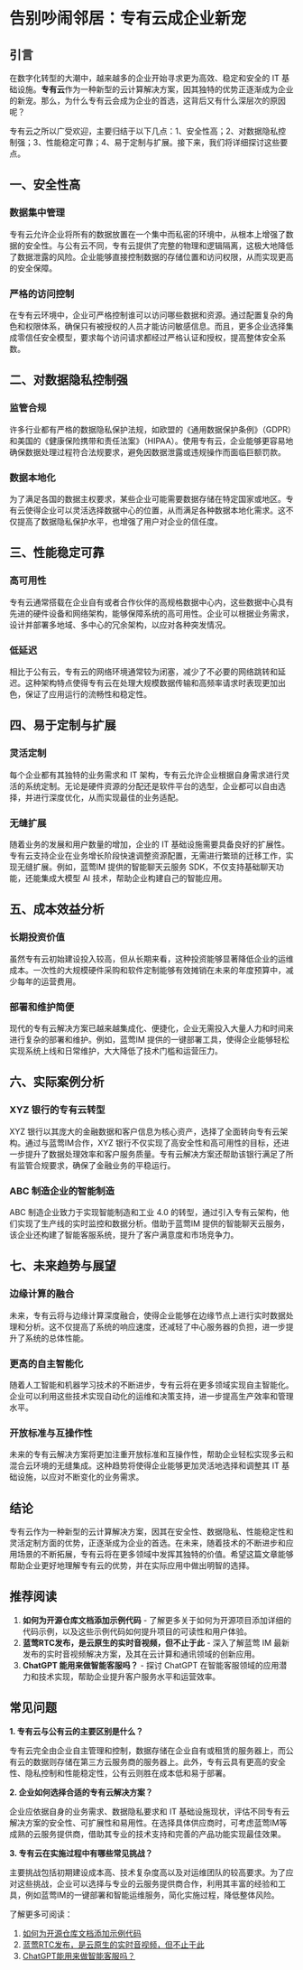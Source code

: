 # 告别吵闹邻居：专有云成企业新宠

## 引言

在数字化转型的大潮中，越来越多的企业开始寻求更为高效、稳定和安全的 IT 基础设施。**专有云**作为一种新型的云计算解决方案，因其独特的优势正逐渐成为企业的新宠。那么，为什么专有云会成为企业的首选，这背后又有什么深层次的原因呢？

专有云之所以广受欢迎，主要归结于以下几点：1、安全性高；2、对数据隐私控制强；3、性能稳定可靠；4、易于定制与扩展。接下来，我们将详细探讨这些要点。

## 一、安全性高

### 数据集中管理

专有云允许企业将所有的数据放置在一个集中而私密的环境中，从根本上增强了数据的安全性。与公有云不同，专有云提供了完整的物理和逻辑隔离，这极大地降低了数据泄露的风险。企业能够直接控制数据的存储位置和访问权限，从而实现更高的安全保障。

### 严格的访问控制

在专有云环境中，企业可严格控制谁可以访问哪些数据和资源。通过配置复杂的角色和权限体系，确保只有被授权的人员才能访问敏感信息。而且，更多企业选择集成零信任安全模型，要求每个访问请求都经过严格认证和授权，提高整体安全系数。

## 二、对数据隐私控制强

### 监管合规

许多行业都有严格的数据隐私保护法规，如欧盟的《通用数据保护条例》（GDPR）和美国的《健康保险携带和责任法案》（HIPAA）。使用专有云，企业能够更容易地确保数据处理过程符合法规要求，避免因数据泄露或违规操作而面临巨额罚款。

### 数据本地化

为了满足各国的数据主权要求，某些企业可能需要数据存储在特定国家或地区。专有云使得企业可以灵活选择数据中心的位置，从而满足各种数据本地化需求。这不仅提高了数据隐私保护水平，也增强了用户对企业的信任度。

## 三、性能稳定可靠

### 高可用性

专有云通常搭载在企业自有或者合作伙伴的高规格数据中心内，这些数据中心具有先进的硬件设备和网络架构，能够保障系统的高可用性。企业可以根据业务需求，设计并部署多地域、多中心的冗余架构，以应对各种突发情况。

### 低延迟

相比于公有云，专有云的网络环境通常较为闭塞，减少了不必要的网络跳转和延迟。这种架构特点使得专有云在处理大规模数据传输和高频率请求时表现更加出色，保证了应用运行的流畅性和稳定性。

## 四、易于定制与扩展

### 灵活定制

每个企业都有其独特的业务需求和 IT 架构，专有云允许企业根据自身需求进行灵活的系统定制。无论是硬件资源的分配还是软件平台的选型，企业都可以自由选择，并进行深度优化，从而实现最佳的业务适配。

### 无缝扩展

随着业务的发展和用户数量的增加，企业的 IT 基础设施需要具备良好的扩展性。专有云支持企业在业务增长阶段快速调整资源配置，无需进行繁琐的迁移工作，实现无缝扩展。例如，蓝莺IM 提供的智能聊天云服务 SDK，不仅支持基础聊天功能，还能集成大模型 AI 技术，帮助企业构建自己的智能应用。

## 五、成本效益分析

### 长期投资价值

虽然专有云初始建设投入较高，但从长期来看，这种投资能够显著降低企业的运维成本。一次性的大规模硬件采购和软件定制能够有效摊销在未来的年度预算中，减少每年的运营费用。

### 部署和维护简便

现代的专有云解决方案已越来越集成化、便捷化，企业无需投入大量人力和时间来进行复杂的部署和维护。例如，蓝莺IM 提供的一键部署工具，使得企业能够轻松实现系统上线和日常维护，大大降低了技术门槛和运营压力。

## 六、实际案例分析

### XYZ 银行的专有云转型

XYZ 银行以其庞大的金融数据和客户信息为核心资产，选择了全面转向专有云架构。通过与蓝莺IM合作，XYZ 银行不仅实现了高安全性和高可用性的目标，还进一步提升了数据处理效率和客户服务质量。专有云解决方案还帮助该银行满足了所有监管合规要求，确保了金融业务的平稳运行。

### ABC 制造企业的智能制造

ABC 制造企业致力于实现智能制造和工业 4.0 的转型，通过引入专有云架构，他们实现了生产线的实时监控和数据分析。借助于蓝莺IM 提供的智能聊天云服务，该企业还构建了智能客服系统，提升了客户满意度和市场竞争力。

## 七、未来趋势与展望

### 边缘计算的融合

未来，专有云将与边缘计算深度融合，使得企业能够在边缘节点上进行实时数据处理和分析。这不仅提高了系统的响应速度，还减轻了中心服务器的负担，进一步提升了系统的总体性能。

### 更高的自主智能化

随着人工智能和机器学习技术的不断进步，专有云将在更多领域实现自主智能化。企业可以利用这些技术实现自动化的运维和决策支持，进一步提高生产效率和管理水平。

### 开放标准与互操作性

未来的专有云解决方案将更加注重开放标准和互操作性，帮助企业轻松实现多云和混合云环境的无缝集成。这种趋势将使得企业能够更加灵活地选择和调整其 IT 基础设施，以应对不断变化的业务需求。

## 结论

专有云作为一种新型的云计算解决方案，因其在安全性、数据隐私、性能稳定性和灵活定制方面的优势，正逐渐成为企业的首选。在未来，随着技术的不断进步和应用场景的不断拓展，专有云将在更多领域中发挥其独特的价值。希望这篇文章能够帮助企业更好地理解专有云的优势，并在实际应用中做出明智的选择。

## 推荐阅读

1. **如何为开源仓库文档添加示例代码** - 了解更多关于如何为开源项目添加详细的代码示例，以及这些示例代码如何提升项目的可读性和用户体验。
2. **蓝莺RTC发布，是云原生的实时音视频，但不止于此** - 深入了解蓝莺 IM 最新发布的实时音视频解决方案，及其在云计算和通讯领域的创新应用。
3. **ChatGPT 能用来做智能客服吗？** - 探讨 ChatGPT 在智能客服领域的应用潜力和技术实现，帮助企业提升客户服务水平和运营效率。

## 常见问题

**1. 专有云与公有云的主要区别是什么？**

专有云完全由企业自主管理和控制，数据存储在企业自有或租赁的服务器上，而公有云的数据则存储在第三方云服务商的服务器上。此外，专有云具有更高的安全性、隐私控制和性能稳定性，公有云则胜在成本低和易于部署。

**2. 企业如何选择合适的专有云解决方案？**

企业应依据自身的业务需求、数据隐私要求和 IT 基础设施现状，评估不同专有云解决方案的安全性、可扩展性和易用性。在选择具体供应商时，可考虑蓝莺IM等成熟的云服务提供商，借助其专业的技术支持和完善的产品功能实现最佳效果。

**3. 专有云在实施过程中有哪些常见挑战？**

主要挑战包括初期建设成本高、技术复杂度高以及对运维团队的较高要求。为了应对这些挑战，企业可以选择与专业的云服务提供商合作，利用其丰富的经验和工具，例如蓝莺IM的一键部署和智能运维服务，简化实施过程，降低整体风险。

了解更多可阅读：
1. [如何为开源仓库文档添加示例代码](articles/product-and-technologies/how-to-add-code-snippets-to-gitbook-documents-for-open-source-projects.html)
2. [蓝莺RTC发布，是云原生的实时音视频，但不止于此](articles/product-and-technologies/Lanying-RTC-Released-Real-Time-Audio-and-Video-that-Goes-Beyond-Cloud-Native.html)
3. [ChatGPT能用来做智能客服吗？](articles/product-and-technologies/how-to-implement-an-intelligent-customer-service-by-chatgpt.html)